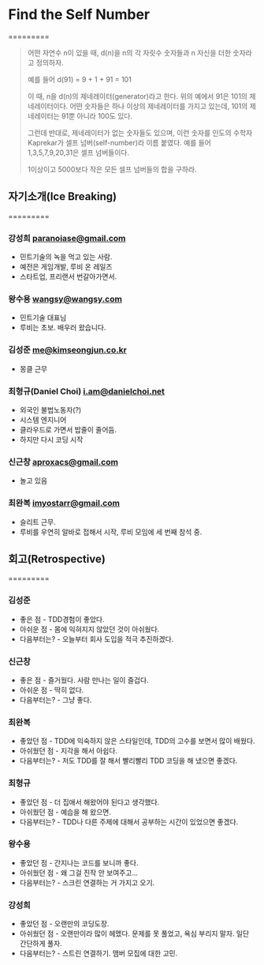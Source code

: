 # Find the Self Number
=========

> 어떤 자연수 n이 있을 때, d(n)을 n의 각 자릿수 숫자들과 n 자신을 더한 숫자라고 정의하자.
> 
> 예를 들어 d(91) = 9 + 1 + 91 = 101
> 
> 이 때, n을 d(n)의 제네레이터(generator)라고 한다. 위의 예에서 91은 101의 제네레이터이다.
> 어떤 숫자들은 하나 이상의 제네레이터를 가지고 있는데, 101의 제네레이터는 91뿐 아니라 100도 있다.
> 
> 그런데 반대로, 제네레이터가 없는 숫자들도 있으며, 이런 숫자를 인도의 수학자 Kaprekar가
> 셀프 넘버(self-number)라 이름 붙였다. 예를 들어 1,3,5,7,9,20,31은 셀프 넘버들이다.
> 
> 1이상이고 5000보다 작은 모든 셀프 넘버들의 합을 구하라.


## 자기소개(Ice Breaking)
=========
### 강성희 paranoiase@gmail.com
  * 민트기술의 녹을 먹고 있는 사람.
  * 예전은 게임개발, 루비 온 레일즈
  * 스타트업, 프리랜서 번갈아가면서.

### 왕수용 wangsy@wangsy.com
  * 민트기술 대표님
  * 루비는 초보. 배우러 왔습니다.

### 김성준 me@kimseongjun.co.kr
  * 몽클 근무

### 최형규(Daniel Choi) i.am@danielchoi.net
  * 외국인 불법노동자(?)
  * 시스템 엔지니어
  * 클라우드로 가면서 밥줄이 줄어듬.
  * 하지만 다시 코딩 시작

### 신근창 aproxacs@gmail.com
  * 놀고 있음

### 최완복 imyostarr@gmail.com
  * 슬리트 근무.
  * 루비를 우연히 알바로 접해서 시작, 루비 모임에 세 번째 참석 중.


## 회고(Retrospective)
=========

### 김성준
 * 좋은 점 - TDD경험이 좋았다.
 * 아쉬운 점 - 몸에 익혀지지 않았던 것이 아쉬웠다.
 * 다음부터는? - 오늘부터 회사 도입을 적극 추진하겠다.

### 신근창
 * 좋은 점 - 즐거웠다. 사람 만나는 일이 즐겁다.
 * 아쉬운 점 - 딱히 없다.
 * 다음부터는? - 그냥 좋다.

### 최완복
 * 좋았던 점 - TDD에 익숙하지 않은 스타일인데, TDD의 고수를 보면서 많이 배웠다.
 * 아쉬웠던 점 - 지각을 해서 아쉽다.
 * 다음부터는? - 저도 TDD를 잘 해서 빨리빨리 TDD 코딩을 해 냈으면 좋겠다.

### 최형규
 * 좋았던 점 - 더 집애서 해왔어야 된다고 생각했다.
 * 아쉬웠던 점 - 예습을 해 왔으면.
 * 다음부터는? - TDD나 다른 주제에 대해서 공부하는 시간이 있었으면 좋겠다.

### 왕수용
 * 좋았던 점 - 간지나는 코드를 보니까 좋다.
 * 아쉬웠던 점 - 왜 그걸 진작 안 보여주고...
 * 다음부터는? - 스크린 연결하는 거 가지고 오기.

### 강성희
 * 좋았던 점 - 오랜만의 코딩도장.
 * 아쉬웠던 점 - 오랜만이라 많이 헤멨다. 문제를 못 풀었고, 욕심 부리지 말자. 일단 간단하게 풀자.
 * 다음부터는? - 스트린 연결하기. 맴버 모집에 대한 고민.

